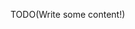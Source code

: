 <!--Title: Forwarding Requests for a Type to Another Type-->
<!--Url: forwarding-requests-for-a-type-to-another-type-->


TODO(Write some content!)


